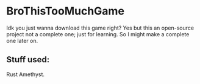 # BroThisTooMuchGame
 Idk you just wanna download this game right? Yes but this an open-source project not a complete one; just for learning. So I might make a complete one later on.

 ## Stuff used:
 Rust
 Amethyst.
